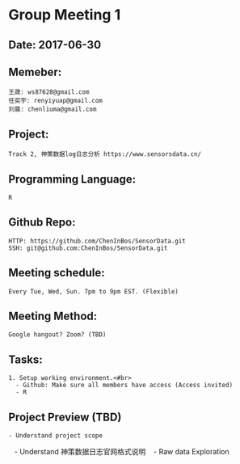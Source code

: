 # Group Meeting 1
 
## Date: 2017-06-30 
## Memeber:
    王晟: ws87628@gmail.com
    任奕宇: renyiyuap@gmail.com
    刘晨: chenliuma@gmail.com
## Project: 
    Track 2, 神策数据log日志分析 https://www.sensorsdata.cn/
## Programming Language: 
    R
## Github Repo: 
    HTTP: https://github.com/ChenInBos/SensorData.git
    SSH: git@github.com:ChenInBos/SensorData.git
## Meeting schedule: 
    Every Tue, Wed, Sun. 7pm to 9pm EST. (Flexible)
## Meeting Method: 
    Google hangout? Zoom? (TBD)
## Tasks: 
    1. Setup working environment.<#br>
      - Github: Make sure all members have access (Access invited)
      - R
## Project Preview (TBD)
    - Understand project scope
    - Understand 神策数据日志官网格式说明
    - Raw data Exploration

